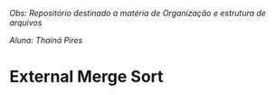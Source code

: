 *Obs: Repositório destinado a matéria de Organização e estrutura de arquivos*

*Aluna: Thainá Pires*

# External Merge Sort


